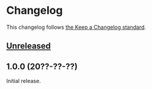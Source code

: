 # Changelog

This changelog follows [the Keep a Changelog standard](https://keepachangelog.com).


## [Unreleased](https://github.com/moh-slimani/blade-fontawesome/compare/1.0.0...main)


## 1.0.0 (20??-??-??)

Initial release.
